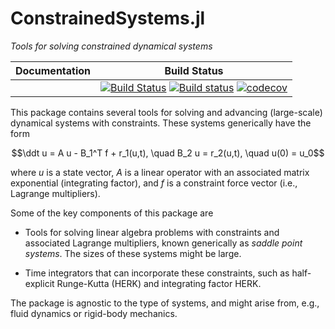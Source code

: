 # ConstrainedSystems.jl
_Tools for solving constrained dynamical systems_


| Documentation | Build Status |
|:---:|:---:|
|  | [![Build Status](https://travis-ci.com/JuliaIBPM/ConstrainedSystems.svg?branch=master)](https://travis-ci.com/JuliaIBPM/ConstrainedSystems.jl) [![Build status](https://ci.appveyor.com/api/projects/status/6tokpjqb4x8999g0?svg=true)](https://ci.appveyor.com/project/JuliaIBPM/constrainedsystems-jl) [![codecov](https://codecov.io/gh/JuliaIBPM/ConstrainedSystems.jl/branch/master/graph/badge.svg)](https://codecov.io/gh/JuliaIBPM/ConstrainedSystems.jl) |


This package contains several tools for solving and advancing (large-scale) dynamical systems with constraints. These systems generically have the form

$$\ddt u = A u - B_1^T f + r_1(u,t), \quad B_2 u = r_2(u,t), \quad u(0) = u_0$$

where $u$ is a state vector, $A$ is a linear operator with an associated matrix exponential (integrating factor), and $f$ is a constraint force vector (i.e., Lagrange multipliers).

Some of the key components of this package are

* Tools for solving linear algebra problems with constraints and associated Lagrange multipliers, known generically as *saddle point systems*. The sizes of these systems might be large.

* Time integrators that can incorporate these constraints, such as half-explicit Runge-Kutta (HERK) and integrating factor HERK.

The package is agnostic to the type of systems, and might arise from, e.g., fluid dynamics or rigid-body mechanics.
